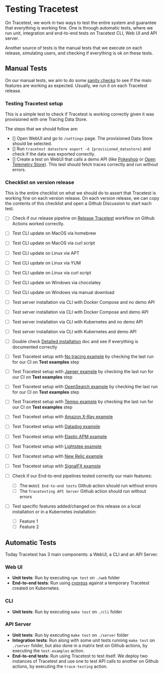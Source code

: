 # Testing Tracetest

On Tracetest, we work in two ways to test the entire system and guarantee that everything is working fine. One is through automatic tests, where we run unit, integration and end-to-end tests on Tracetest CLI, Web UI and API server.

Another source of tests is the manual tests that we execute on each release, simulating users, and checking if everything is ok on these tests.

## Manual Tests

On our manual tests, we aim to do some [sanity checks](https://en.wikipedia.org/wiki/Sanity_check) to see if the main features are working as expected. Usually, we run it on each Tracetest release.

### Testing Tracetest setup

This is a simple test to check if Tracetest is working correctly given it was provisioned with one Tracing Data Store.

The steps that we should follow are:

- [] Open WebUI and go to `/settings` page. The provisioned Data Store should be selected.
- [] Run `tracetest datastore export -d {provisioned_datastore}` and check if the data was exported correctly.
- [] Create a test on WebUI that calls a demo API (like [Pokeshop](https://docs.tracetest.io/live-examples/pokeshop/overview) or [Open Telemetry Store](https://docs.tracetest.io/live-examples/opentelemetry-store/overview)). This test should fetch traces correctly and run without errors.

### Checklist on version release

This is the entire checklist on what we should do to assert that Tracetest is working fine on each version release. On each version release, we can copy the contents of this checklist and open a Github Discussion to start each test.

- [ ] Check if our release pipeline on [Release Tracetest](https://github.com/kubeshop/tracetest/actions/workflows/release-version.yml) workflow on Github Actions worked correctly.
- [ ] Test CLI update on MacOS via homebrew
- [ ] Test CLI update on MacOS via curl script
- [ ] Test CLI update on Linux via APT
- [ ] Test CLI update on Linux via YUM
- [ ] Test CLI update on Linux via curl script
- [ ] Test CLI update on Windows via chocolatey
- [ ] Test CLI update on Windows via manual download
- [ ] Test server installation via CLI with Docker Compose and no demo API
- [ ] Test server installation via CLI with Docker Compose and demo API
- [ ] Test server installation via CLI with Kubernetes and no demo API
- [ ] Test server installation via CLI with Kubernetes and demo API
- [ ] Double check [Detailed installation](https://docs.tracetest.io/getting-started/detailed-installation) doc and see if everything is documented correctly

- [ ] Test Tracetest setup with [No tracing example](https://github.com/kubeshop/tracetest/tree/main/examples/tracetest-no-tracing) by checking the last run for our CI on **Test examples** step
- [ ] Test Tracetest setup with [Jaeger example](https://github.com/kubeshop/tracetest/tree/main/examples/tracetest-jaeger) by checking the last run for our CI on **Test examples** step
- [ ] Test Tracetest setup with [OpenSearch example](https://github.com/kubeshop/tracetest/tree/main/examples/tracetest-opensearch) by checking the last run for our CI on **Test examples** step
- [ ] Test Tracetest setup with [Tempo example](https://github.com/kubeshop/tracetest/tree/main/examples/tracetest-tempo) by checking the last run for our CI on **Test examples** step

- [ ] Test Tracetest setup with [Amazon X-Ray example](https://github.com/kubeshop/tracetest/tree/main/examples/tracetest-amazon-x-ray)
- [ ] Test Tracetest setup with [Datadog example](https://github.com/kubeshop/tracetest/tree/main/examples/tracetest-datadog)
- [ ] Test Tracetest setup with [Elastic APM example](https://github.com/kubeshop/tracetest/tree/main/examples/tracetest-elasticapm)
- [ ] Test Tracetest setup with [Lightstep example](https://github.com/kubeshop/tracetest/tree/main/examples/tracetest-lightstep)
- [ ] Test Tracetest setup with [New Relic example](https://github.com/kubeshop/tracetest/tree/main/examples/tracetest-new-relic)
- [ ] Test Tracetest setup with [SignalFX example](https://github.com/kubeshop/tracetest/tree/main/examples/tracetest-signalfx)

- [ ] Check if our End-to-end pipelines tested correctly our main features:
  - [ ] The `WebUI End-to-end tests` Github action should run without errors
  - [ ] The `Tracetesting API Server` Github action should run without errors

- [ ] Test specific features added/changed on this release on a local installation or in a Kubernetes installation:
  - [ ] Feature 1
  - [ ] Feature 2

## Automatic Tests

Today Tracetest has 3 main components: a WebUI, a CLI and an API Server.

### Web UI

- **Unit tests**: Run by executing `npm test` on `./web` folder
- **End-to-end tests**: Run using [cypress](https://www.cypress.io/) against a temporary Tracetest created on Kubernetes. 

### CLI

- **Unit tests**: Run by executing `make test` on `./cli` folder

### API Server

- **Unit tests**: Run by executing `make test` on `./server` folder
- **Integration tests**: Run along with some unit tests running `make test` on `./server` folder, but also done in a matrix test on Github actions, by executing the `test-examples` action.
- **End-to-end tests**: Run using Tracetest to test itself. We deploy two instances of Tracetest and use one to test API calls to another on Github actions, by executing the `trace-testing` action.
